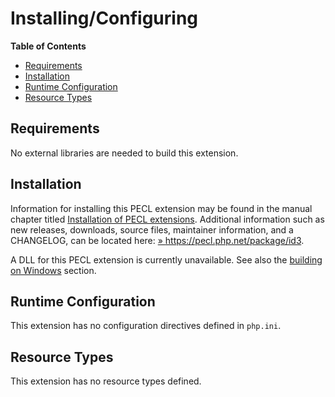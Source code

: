 Installing/Configuring
======================

**Table of Contents**

-   [Requirements](/id3/setup.html#Requirements)
-   [Installation](/id3/setup.html#Installation)
-   [Runtime Configuration](/id3/setup.html#Runtime%20Configuration)
-   [Resource Types](/id3/setup.html#Resource%20Types)

Requirements
------------

No external libraries are needed to build this extension.

Installation
------------

Information for installing this PECL extension may be found in the
manual chapter titled
<a href="/install/pecl.html" class="link">Installation of PECL extensions</a>.
Additional information such as new releases, downloads, source files,
maintainer information, and a CHANGELOG, can be located here:
<a href="https://pecl.php.net/package/id3" class="link external">» https://pecl.php.net/package/id3</a>.

A DLL for this PECL extension is currently unavailable. See also the
<a href="/install/windows/legacy/index.html#install.windows.legacy.building" class="link">building on Windows</a>
section.

Runtime Configuration
---------------------

This extension has no configuration directives defined in `php.ini`.

Resource Types
--------------

This extension has no resource types defined.
